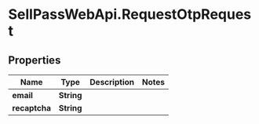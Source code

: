 # SellPassWebApi.RequestOtpRequest

## Properties

Name | Type | Description | Notes
------------ | ------------- | ------------- | -------------
**email** | **String** |  | 
**recaptcha** | **String** |  | 


